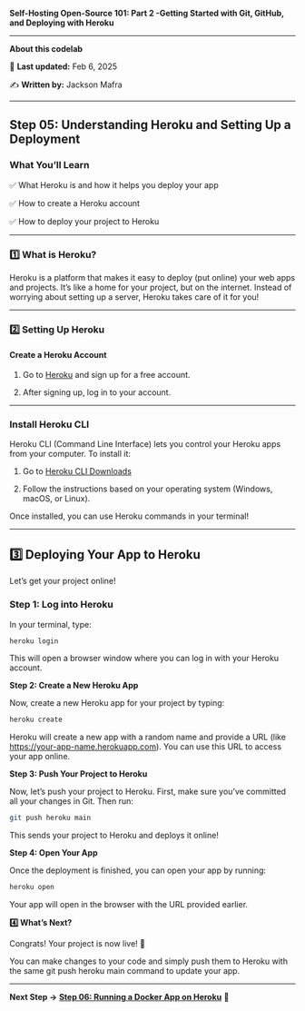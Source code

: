 **Self-Hosting Open-Source 101: Part 2 -Getting Started with Git, GitHub, and Deploying with Heroku**

---
**About this codelab**

📅 **Last updated:** Feb 6, 2025

✍️ **Written by:** Jackson Mafra

---
## ****Step 05: Understanding Heroku and Setting Up a Deployment****


### ****What You’ll Learn****

✅ What Heroku is and how it helps you deploy your app

✅ How to create a Heroku account

✅ How to deploy your project to Heroku



---



### ****1️⃣ What is Heroku?****

Heroku is a platform that makes it easy to deploy (put online) your web apps and projects. It’s like a home for your project, but on the internet. Instead of worrying about setting up a server, Heroku takes care of it for you!



---



### ****2️⃣ Setting Up Heroku****

#### ****Create a Heroku Account****

1. Go to [Heroku](https://www.heroku.com) and sign up for a free account.

2. After signing up, log in to your account.



---



### ****Install Heroku CLI****

Heroku CLI (Command Line Interface) lets you control your Heroku apps from your computer. To install it:



1. Go to [Heroku CLI Downloads](https://devcenter.heroku.com/articles/heroku-cli)

2. Follow the instructions based on your operating system (Windows, macOS, or Linux).



Once installed, you can use Heroku commands in your terminal!



---



## ****3️⃣ Deploying Your App to Heroku****



Let’s get your project online!



### ****Step 1: Log into Heroku****

In your terminal, type:



```sh
heroku login
```


This will open a browser window where you can log in with your Heroku account.



**Step 2: Create a New Heroku App**



Now, create a new Heroku app for your project by typing:


```sh
heroku create
```


Heroku will create a new app with a random name and provide a URL (like https://your-app-name.herokuapp.com). You can use this URL to access your app online.



**Step 3: Push Your Project to Heroku**



Now, let’s push your project to Heroku. First, make sure you’ve committed all your changes in Git. Then run:


```sh
git push heroku main
```


This sends your project to Heroku and deploys it online!



**Step 4: Open Your App**



Once the deployment is finished, you can open your app by running:


```sh
heroku open
```

Your app will open in the browser with the URL provided earlier.


**4️⃣ What’s Next?**


Congrats! Your project is now live! 🎉

You can make changes to your code and simply push them to Heroku with the same git push heroku main command to update your app.


---
**Next Step →** [**Step 06: Running a Docker App on Heroku**](step-06.md) **🚀**